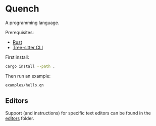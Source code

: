 # Quench

A programming language.

Prerequisites:

- [Rust][]
- [Tree-sitter CLI][]

First install:

```sh
cargo install --path .
```

Then run an example:

```sh
examples/hello.qn
```

## Editors

Support (and instructions) for specific text editors can be found in the
[editors][] folder.

[editors]: /editors
[rust]: https://www.rust-lang.org/tools/install
[tree-sitter cli]: https://github.com/tree-sitter/tree-sitter/issues/820#issuecomment-772975196
